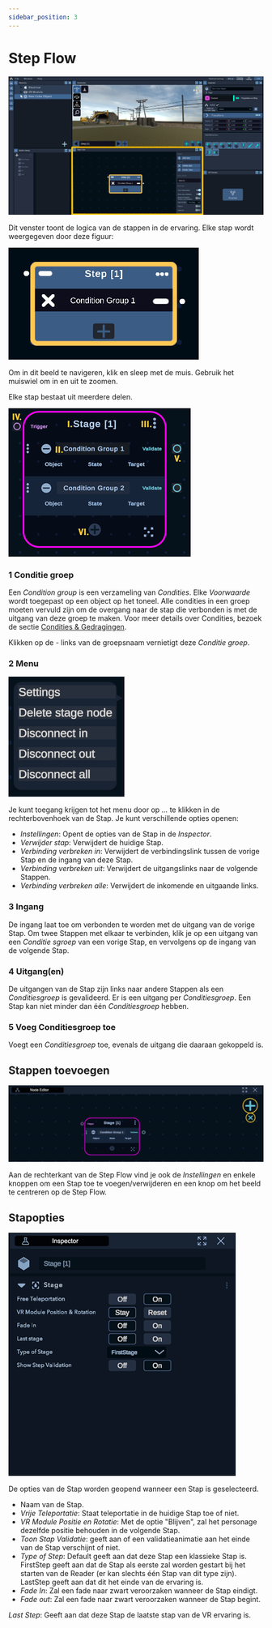 ```yaml
---
sidebar_position: 3
---
```


# Step Flow

![Stapoverzicht](/img/UI_overview3.png)

Dit venster toont de logica van de stappen in de ervaring. Elke stap wordt weergegeven door deze figuur:

![Gedetailleerde Stap](/img/node_detailed_1.png)

Om in dit beeld te navigeren, klik en sleep met de muis.
Gebruik het muiswiel om in en uit te zoomen.

Elke stap bestaat uit meerdere delen.

![Gedetailleerde Stap 2](/img/node_detailed_2.png)

### 1 Conditie groep

Een *Condition group* is een verzameling van *Condities*. Elke *Voorwaarde* wordt toegepast op een object op het toneel. Alle condities in een groep moeten vervuld zijn om de overgang naar de stap die verbonden is met de uitgang van deze groep te maken. Voor meer details over Condities, bezoek de sectie [Condities & Gedragingen](conditions.md).

Klikken op de *-* links van de groepsnaam vernietigt deze *Conditie groep*.

### 2 Menu

![Menu](/img/node_menu.png)

Je kunt toegang krijgen tot het menu door op *...* te klikken in de rechterbovenhoek van de Stap. Je kunt verschillende opties openen:
-	*Instellingen*: Opent de opties van de Stap in de *Inspector*.
-	*Verwijder stap*: Verwijdert de huidige Stap.
-	*Verbinding verbreken in*: Verwijdert de verbindingslink tussen de vorige Stap en de ingang van deze Stap.
-	*Verbinding verbreken uit*: Verwijdert de uitgangslinks naar de volgende Stappen.
-	*Verbinding verbreken alle*: Verwijdert de inkomende en uitgaande links.

### 3 Ingang

De ingang laat toe om verbonden te worden met de uitgang van de vorige Stap.
Om twee Stappen met elkaar te verbinden, klik je op een uitgang van een *Conditie sgroep* van een vorige Stap, en vervolgens op de ingang van de volgende Stap.

### 4 Uitgang(en)

De uitgangen van de Stap zijn links naar andere Stappen als een *Conditiesgroep* is gevalideerd. Er is een uitgang per *Conditiesgroep*. Een Stap kan niet minder dan één *Conditiesgroep* hebben.

### 5 Voeg Conditiesgroep toe
Voegt een *Conditiesgroep* toe, evenals de uitgang die daaraan gekoppeld is.

## Stappen toevoegen

![Voorwaarde](/img/node_condition.png)

Aan de rechterkant van de Step Flow vind je ook de *Instellingen* en enkele knoppen om een Stap toe te voegen/verwijderen en een knop om het beeld te centreren op de Step Flow.

## Stapopties

![Stapopties](/img/UI_node_options.png)

De opties van de Stap worden geopend wanneer een Stap is geselecteerd.

- Naam van de Stap.
- *Vrije Teleportatie*: Staat teleportatie in de huidige Stap toe of niet.
- *VR Module Positie en Rotatie*: Met de optie "Blijven", zal het personage dezelfde positie behouden in de volgende Stap.
- *Toon Stap Validatie*: geeft aan of een validatieanimatie aan het einde van de Stap verschijnt of niet.
- *Type of Step*: Default geeft aan dat deze Stap een klassieke Stap is. FirstStep geeft aan dat de Stap als eerste zal worden gestart bij het starten van de Reader (er kan slechts één Stap van dit type zijn). LastStep geeft aan dat dit het einde van de ervaring is.
- *Fade In*: Zal een fade naar zwart veroorzaken wanneer de Stap eindigt.
- *Fade out*: Zal een fade naar zwart veroorzaken wanneer de Stap begint.

*Last Step*: Geeft aan dat deze Stap de laatste stap van de VR ervaring is.
